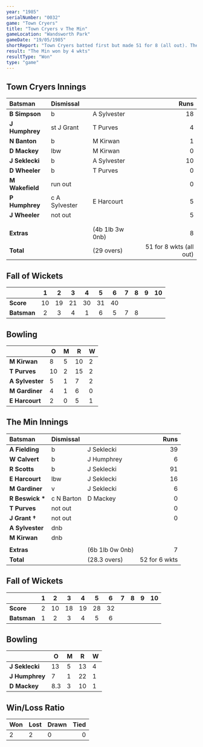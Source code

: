 ```yaml
---
year: "1985"
serialNumber: "0032"
game: "Town Cryers"
title: "Town Cryers v The Min"
gameLocation: "Wandsworth Park"
gameDate: "19/05/1985"
shortReport: "Town Cryers batted first but made 51 for 8 (all out). The Min replied with 52 for 6 wkts."
result: "The Min won by 4 wkts"
resultType: "Won"
type: "game"
---
```


## Town Cryers Innings

| Batsman | Dismissal |  | Runs |
|:---|:---|---|---:|
| **B Simpson** | b | A Sylvester | 18 | 
| **J Humphrey** | st J Grant | T Purves | 4 | 
| **N Banton** | b | M Kirwan | 1 | 
| **D Mackey** | lbw | M Kirwan | 0 | 
| **J Seklecki** | b | A Sylvester | 10 | 
| **D Wheeler** | b | T Purves | 0 | 
| **M Wakefield** | run out |  | 0 | 
| **P Humphrey** | c A Sylvester | E Harcourt | 5 | 
| **J Wheeler** | not out |  | 5 | 
|  |  |  |  |
|  |  |  |  |
| **Extras** | | (4b 1lb 3w 0nb) | 8 | 
| **Total** | | (29 overs) | 51 for 8 wkts (all out) | 

## Fall of Wickets

| | 1 | 2 | 3 | 4 | 5 | 6 | 7 | 8 | 9 | 10 |
|---|:---:|:---:|:---:|:---:|:---:|:---:|:---:|:---:|:---:|:---:|
| **Score** | 10 | 19 | 21 | 30 | 31 | 40 |  |  |  |  |
| **Batsman** | 2 | 3 | 4 | 1 | 6 | 5 | 7 | 8 |  |  |  |

## Bowling

| | O | M | R | W |
|---|---|---|---|---|
| **M Kirwan** | 8 | 5 | 10 | 2 | 
| **T Purves** | 10 | 2 | 15 | 2 | 
| **A Sylvester** | 5 | 1 | 7 | 2 | 
| **M Gardiner** | 4 | 1 | 6 | 0 | 
| **E Harcourt** | 2 | 0 | 5 | 1 |

## The Min Innings

| Batsman | Dismissal |  | Runs |
|:---|:---|---|---:|
| **A Fielding** | b | J Seklecki | 39 | 
| **W Calvert** | b | J Humphrey | 6 | 
| **R Scotts** | b | J Seklecki | 91 | 
| **E Harcourt** | lbw | J Seklecki | 16 | 
| **M Gardiner** | v | J Seklecki | 6 | 
| **R Beswick &#42;** | c N Barton | D Mackey | 0 | 
| **T Purves** | not out |  | 0 | 
| **J Grant &#8224;** | not out |  | 0 | 
| **A Sylvester** | dnb |  |  | 
| **M Kirwan** | dnb |  |  | 
|  |  |  |  |
| **Extras** | | (6b 1lb 0w 0nb) | 7 | 
| **Total** | | (28.3 overs) | 52 for 6 wkts | 

## Fall of Wickets

| | 1 | 2 | 3 | 4 | 5 | 6 | 7 | 8 | 9 | 10 |
|---|:---:|:---:|:---:|:---:|:---:|:---:|:---:|:---:|:---:|:---:|
| **Score** | 2 | 10 | 18 | 19 | 28 | 32 |  |  |  |  | 
| **Batsman** | 1 | 2 | 3 | 4 | 5 | 6 |  |  |  |  | 


## Bowling

| | O | M | R | W |
|---|---|---|---|---|
| **J Seklecki** | 13 | 5 | 13 | 4 | 
| **J Humphrey** | 7 | 1 | 22 | 1 | 
| **D Mackey** | 8.3 | 3 | 10 | 1 | 

## Win/Loss Ratio

| Won | Lost | Drawn | Tied |
|:---|:---|:---|---:|
| 2 | 2 | 0 | 0 |